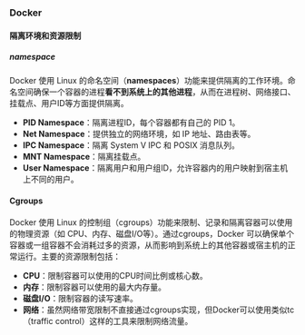 ### Docker

#### 隔离环境和资源限制

##### namespace

Docker 使用 Linux 的命名空间（**namespaces**）功能来提供隔离的工作环境。命名空间确保一个容器的进程**看不到系统上的其他进程**，从而在进程树、网络接口、挂载点、用户ID等方面提供隔离。

- **PID Namespace**：隔离进程ID，每个容器都有自己的 PID 1。
- **Net Namespace**：提供独立的网络环境，如 IP 地址、路由表等。
- **IPC Namespace**：隔离 System V IPC 和 POSIX 消息队列。
- **MNT Namespace**：隔离挂载点。
- **User Namespace**：隔离用户和用户组ID，允许容器内的用户映射到宿主机上不同的用户。



#### Cgroups 

Docker 使用 Linux 的控制组（cgroups）功能来限制、记录和隔离容器可以使用的物理资源（如 CPU、内存、磁盘I/O等）。通过cgroups，Docker 可以确保单个容器或一组容器不会消耗过多的资源，从而影响到系统上的其他容器或宿主机的正常运行。主要的资源限制包括：

- **CPU**：限制容器可以使用的CPU时间比例或核心数。
- **内存**：限制容器可以使用的最大内存量。
- **磁盘I/O**：限制容器的读写速率。
- **网络**：虽然网络带宽限制不直接通过cgroups实现，但Docker可以使用类似tc（traffic control）这样的工具来限制网络流量。